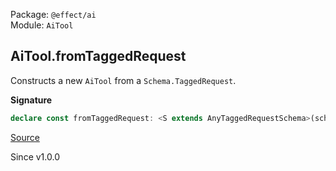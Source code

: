 Package: `@effect/ai`<br />
Module: `AiTool`<br />

## AiTool.fromTaggedRequest

Constructs a new `AiTool` from a `Schema.TaggedRequest`.

**Signature**

```ts
declare const fromTaggedRequest: <S extends AnyTaggedRequestSchema>(schema: S) => FromTaggedRequest<S>
```

[Source](https://github.com/Effect-TS/effect/tree/main/packages/ai/ai/src/AiTool.ts#L531)

Since v1.0.0